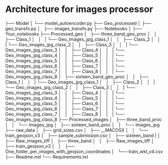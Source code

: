 # Architecture for images processor

├── Model
│   └── model_autoencoder.py
├── Geo_processed
│   ├── geo_transfo.py
│   ├── images_transfo.py
├── Notebooks
│   ├── Your_notebooks
├── Processed_geo
│   ├── three_band_geo_proc
│   │   ├── Class_1
│   │   |   └── Geo_images_jpg_class_1
│   │   ├── Class_2
│   │   |   └── Geo_images_jpg_class_2
│   │   ├── Class_3
│   │   |   └── Geo_images_jpg_class_3
│   │   ├── Class_4
│   │   |   └── Geo_images_jpg_class_4
│   │   ├── Class_5
│   │   |   └── Geo_images_jpg_class_5
│   │   ├── Class_6
│   │   |   └── Geo_images_jpg_class_6
│   │   ├── Class_7
│   │   |   └── Geo_images_jpg_class_7
│   │   ├── Class_8
│   │   |   └── Geo_images_jpg_class_8
│   ├── sixteen_band_geo_proc
│   │   ├── Class_1
│   │   |   └── Geo_images_jpg_class_1
│   │   ├── Class_2
│   │   |   └── Geo_images_jpg_class_2
│   │   ├── Class_3
│   │   |   └── Geo_images_jpg_class_3
│   │   ├── Class_4
│   │   |   └── Geo_images_jpg_class_4
│   │   ├── Class_5
│   │   |   └── Geo_images_jpg_class_5
│   │   ├── Class_6
│   │   |   └── Geo_images_jpg_class_6
│   │   ├── Class_7
│   │   |   └── Geo_images_jpg_class_7
│   │   ├── Class_8
│   │   |   └── Geo_images_jpg_class_8
├── Processed_images
│   ├── three_band_proc
│   │   └── Images_jpg
│   ├── sixteen_band_proc
│   │   └── Images_jpg
├── raw_data
│   ├── grid_sizes.csv
│   ├── __MACOSX
│   │   └── train_geojson_v3
│   ├── sample_submission.csv
│   ├── sixteen_band
|   │   ├── Raw_images_tiff
│   ├── three_band
│   │   ├── Raw_images_tiff
│   ├── train_geojson_v3
│   │   ├── One_folder_per_images_with_geojson_coordinates
│   └── train_wkt_v4.csv
├── Readme.md
└── Requirements.txt
